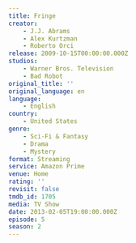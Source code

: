 ```yaml
---
title: Fringe
creator:
    - J.J. Abrams
    - Alex Kurtzman
    - Roberto Orci
release: 2009-10-15T00:00:00.000Z
studios:
    - Warner Bros. Television
    - Bad Robot
original_title: ''
original_language: en
language:
    - English
country:
    - United States
genre:
    - Sci-Fi & Fantasy
    - Drama
    - Mystery
format: Streaming
service: Amazon Prime
venue: Home
rating: ''
revisit: false
tmdb_id: 1705
media: TV Show
date: 2013-02-05T19:00:00.000Z
episode: 5
season: 2
---
```


